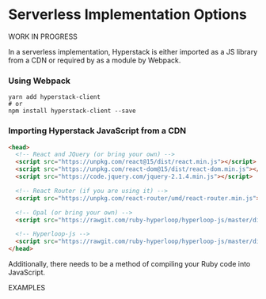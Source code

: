 # Serverless Implementation Options

WORK IN PROGRESS

In a serverless implementation, Hyperstack is either imported as a JS library from a CDN or required by as a module by Webpack.

### Using Webpack

```
yarn add hyperstack-client
# or
npm install hyperstack-client --save
```

### Importing Hyperstack JavaScript from a CDN

```html
<head>
  <!-- React and JQuery (or bring your own) -->
  <script src="https://unpkg.com/react@15/dist/react.min.js"></script>
  <script src="https://unpkg.com/react-dom@15/dist/react-dom.min.js"></script>
  <script src="https://code.jquery.com/jquery-2.1.4.min.js"></script>

  <!-- React Router (if you are using it) -->
  <script src="https://unpkg.com/react-router/umd/react-router.min.js"></script>

  <!-- Opal (or bring your own) -->
  <script src="https://rawgit.com/ruby-hyperloop/hyperloop-js/master/dist/opal.min.js"></script>

  <!-- Hyperloop-js -->
  <script src="https://rawgit.com/ruby-hyperloop/hyperloop-js/master/dist/hyperloop.min.js"></script>
</head>
```

Additionally, there needs to be a method of compiling your Ruby code into JavaScript.

EXAMPLES
